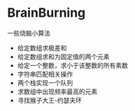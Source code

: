 # BrainBurning
一些烧脑小算法
* 给定数组求极差和
* 给定数组求和为固定值的两个元素
* 给定一个整数，求小于该整数的所有素数
* 字符串匹配相关操作
* 两个栈实现一个队列
* 求数组中出现频率最高的元素
* 寻找猴子大王-约瑟夫环